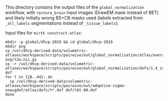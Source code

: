 This directory contains the output files of the `global_normalization` workflow, with `restore_brain` input images (DrawEM mask instead of BET)
and likely initially wrong BS+CB masks used (labels extracted from `_all_labels` segmentations instead of `_tissue_labels`).

Input files for `mirtk construct-atlas`:
```
mkdir -p global/dhcp-2019 && cd global/dhcp-2019
mkdir avg
cp /vol/dhcp-derived-data/volumetric-atlases/workspace/scripts/pairwise/out/global_normalization/atlas/average/t2w/linear.nii.gz avg/t2w.nii.gz
cp -r /vol/dhcp-derived-data/volumetric-atlases/workspace/scripts/pairwise/out/global_normalization/dofs/1.4_inv dof
for t in {28..44}; do
  cp /vol/dhcp-derived-data/volumetric-atlases/workspace/scripts/pairwise/out/adaptive-sigma-noavgdof/atlas/dofs/t*.dof dof/t$t.00.dof
done
```
